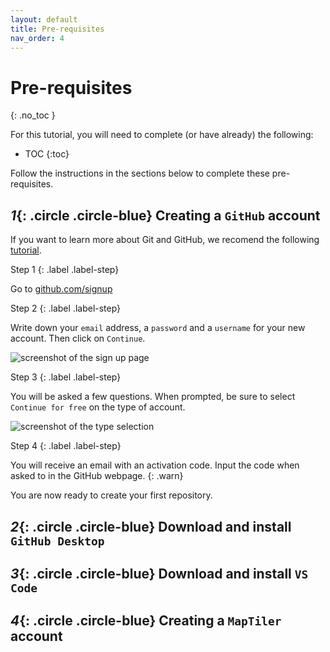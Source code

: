 ```yaml
---
layout: default
title: Pre-requisites
nav_order: 4
---
```

# Pre-requisites
{: .no_toc }

For this tutorial, you will need to complete (or have already) the following:
- TOC
{:toc}

Follow the instructions in the sections below to complete these pre-requisites.

## *1*{: .circle .circle-blue} Creating a `GitHub` account

If you want to learn more about Git and GitHub, we recomend the following [tutorial](https://ubc-library-rc.github.io/intro-git/). 

Step 1
{: .label .label-step}

Go to [github.com/signup](https://github.com/signup?ref_cta=Sign+up&ref_loc=header+logged+out&ref_page=%2F&source=header-home)

Step 2
{: .label .label-step}

Write down your `email` address, a `password` and a `username` for your new account. Then click on `Continue`.

![screenshot of the sign up page](/img/gitsign.png)

Step 3
{: .label .label-step}

You will be asked a few questions.
When prompted, be sure to select `Continue for free` on the type of account.

![screenshot of the type selection](/img/gitfree.png)

Step 4
{: .label .label-step}

You will receive an email with an activation code. Input the code when asked to in the GitHub webpage.
{: .warn}

You are now ready to create your first repository.

## *2*{: .circle .circle-blue} Download and install `GitHub Desktop`



## *3*{: .circle .circle-blue} Download and install `VS Code`


## *4*{: .circle .circle-blue} Creating a `MapTiler` account